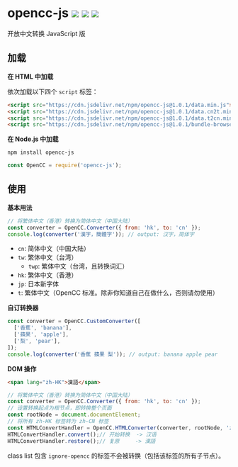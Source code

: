 # opencc-js [![](https://badge.fury.io/js/opencc-js.svg)](https://www.npmjs.com/package/opencc-js) [![](https://github.com/nk2028/opencc-js/workflows/Test/badge.svg)](https://github.com/nk2028/opencc-js/actions?query=workflow%3ATest) [![](https://data.jsdelivr.com/v1/package/npm/opencc-js/badge)](https://www.jsdelivr.com/package/npm/opencc-js)

开放中文转换 JavaScript 版

## 加载

**在 HTML 中加载**

依次加载以下四个 `script` 标签：

```html
<script src="https://cdn.jsdelivr.net/npm/opencc-js@1.0.1/data.min.js"></script>        <!-- 必须加载 -->
<script src="https://cdn.jsdelivr.net/npm/opencc-js@1.0.1/data.cn2t.min.js"></script>    <!-- 需要简转繁时 -->
<script src="https://cdn.jsdelivr.net/npm/opencc-js@1.0.1/data.t2cn.min.js"></script>    <!-- 需要繁转简时 -->
<script src="https://cdn.jsdelivr.net/npm/opencc-js@1.0.1/bundle-browser.min.js"></script><!-- 必须加载 -->
```

**在 Node.js 中加载**

```sh
npm install opencc-js
```

```javascript
const OpenCC = require('opencc-js');
```

## 使用

**基本用法**

```javascript
// 将繁体中文（香港）转换为简体中文（中国大陆）
const converter = OpenCC.Converter({ from: 'hk', to: 'cn' });
console.log(converter('漢字，簡體字')); // output: 汉字，简体字
```

- `cn`: 简体中文（中国大陆）
- `tw`: 繁体中文（台湾）
  - `twp`: 繁体中文（台湾，且转换词汇）
- `hk`: 繁体中文（香港）
- `jp`: 日本新字体
- `t`: 繁体中文（OpenCC 标准。除非你知道自己在做什么，否则请勿使用）

**自订转换器**

```javascript
const converter = OpenCC.CustomConverter([
  ['香蕉', 'banana'],
  ['蘋果', 'apple'],
  ['梨', 'pear'],
]);
console.log(converter('香蕉 蘋果 梨')); // output: banana apple pear
```

**DOM 操作**

```html
<span lang="zh-HK">漢語</span>
```

```javascript
// 将繁体中文（香港）转换为简体中文（中国大陆）
const converter = OpenCC.Converter({ from: 'hk', to: 'cn' });
// 设置转换起点为根节点，即转换整个页面
const rootNode = document.documentElement;
// 将所有 zh-HK 标签转为 zh-CN 标签
const HTMLConvertHandler = OpenCC.HTMLConverter(converter, rootNode, 'zh-HK', 'zh-CN');
HTMLConvertHandler.convert();// 开始转换  -> 汉语 
HTMLConvertHandler.restore();// 复原     -> 漢語
```

class list 包含 `ignore-opencc` 的标签不会被转换（包括该标签的所有子节点）。
